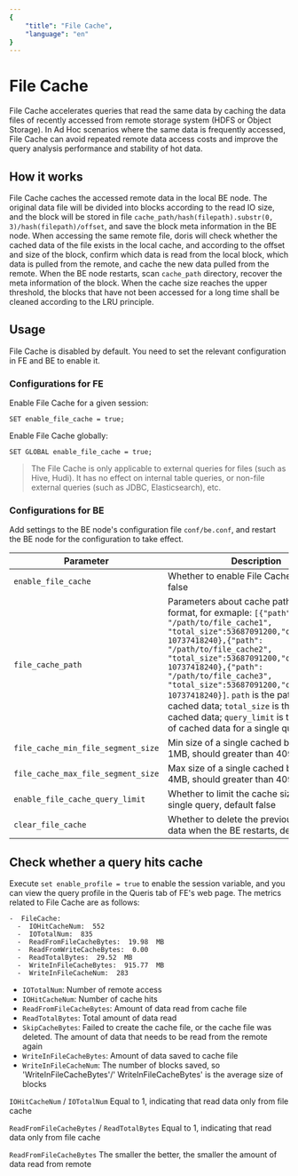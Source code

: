 ```yaml
---
{
    "title": "File Cache",
    "language": "en"
}
---
```


<!-- 
Licensed to the Apache Software Foundation (ASF) under one
or more contributor license agreements.  See the NOTICE file
distributed with this work for additional information
regarding copyright ownership.  The ASF licenses this file
to you under the Apache License, Version 2.0 (the
"License"); you may not use this file except in compliance
with the License.  You may obtain a copy of the License at

  http://www.apache.org/licenses/LICENSE-2.0

Unless required by applicable law or agreed to in writing,
software distributed under the License is distributed on an
"AS IS" BASIS, WITHOUT WARRANTIES OR CONDITIONS OF ANY
KIND, either express or implied.  See the License for the
specific language governing permissions and limitations
under the License.
-->

# File Cache

File Cache accelerates queries that read the same data by caching the data files of recently accessed from remote storage system (HDFS or Object Storage). In Ad Hoc scenarios where the same data is frequently accessed, File Cache can avoid repeated remote data access costs and improve the query analysis performance and stability of hot data.

## How it works

File Cache caches the accessed remote data in the local BE node. The original data file will be divided into blocks according to the read IO size, and the block will be stored in file `cache_path/hash(filepath).substr(0, 3)/hash(filepath)/offset`, and save the block meta information in the BE node. When accessing the same remote file, doris will check whether the cached data of the file exists in the local cache, and according to the offset and size of the block, confirm which data is read from the local block, which data is pulled from the remote, and cache the new data pulled from the remote. When the BE node restarts, scan `cache_path` directory, recover the meta information of the block. When the cache size reaches the upper threshold, the blocks that have not been accessed for a long time shall be cleaned according to the LRU principle.

## Usage

File Cache is disabled by default. You need to set the relevant configuration in FE and BE to enable it.

### Configurations for FE

Enable File Cache for a given session:

```
SET enable_file_cache = true;
```

Enable File Cache globally:

```
SET GLOBAL enable_file_cache = true;
```

> The File Cache is only applicable to external queries for files (such as Hive, Hudi). It has no effect on internal table queries, or non-file external queries (such as JDBC, Elasticsearch), etc.

### Configurations for BE
Add settings to the BE node's configuration file `conf/be.conf`, and restart the BE node for the configuration to take effect.

|  Parameter   | Description  |
|  ---  | ---  |
| `enable_file_cache`  | Whether to enable File Cache, default false |
| `file_cache_path` | Parameters about cache path, json format, for exmaple: `[{"path": "/path/to/file_cache1", "total_size":53687091200,"query_limit": 10737418240},{"path": "/path/to/file_cache2", "total_size":53687091200,"query_limit": 10737418240},{"path": "/path/to/file_cache3", "total_size":53687091200,"query_limit": 10737418240}]`. `path` is the path to save cached data; `total_size` is the max size of cached data; `query_limit` is the max size of cached data for a single query. |
| `file_cache_min_file_segment_size` | Min size of a single cached block, default 1MB, should greater than 4096 |
| `file_cache_max_file_segment_size` | Max size of a single cached block, default 4MB, should greater than 4096 |
| `enable_file_cache_query_limit` | Whether to limit the cache size used by a single query, default false |
| `clear_file_cache` | Whether to delete the previous cache data when the BE restarts, default false |

## Check whether a query hits cache

Execute `set enable_profile = true` to enable the session variable, and you can view the query profile in the Queris tab of FE's web page. The metrics related to File Cache are as follows:

```
-  FileCache:
  -  IOHitCacheNum:  552
  -  IOTotalNum:  835
  -  ReadFromFileCacheBytes:  19.98  MB
  -  ReadFromWriteCacheBytes:  0.00  
  -  ReadTotalBytes:  29.52  MB
  -  WriteInFileCacheBytes:  915.77  MB
  -  WriteInFileCacheNum:  283 
```

- `IOTotalNum`:  Number of remote access
- `IOHitCacheNum`: Number of cache hits
- `ReadFromFileCacheBytes`: Amount of data read from cache file
- `ReadTotalBytes`: Total amount of data read
- `SkipCacheBytes`: Failed to create the cache file, or the cache file was deleted. The amount of data that needs to be read from the remote again
- `WriteInFileCacheBytes`: Amount of data saved to cache file
- `WriteInFileCacheNum`: The number of blocks saved, so 'WriteInFileCacheBytes'/' WriteInFileCacheBytes' is the average size of blocks

`IOHitCacheNum` / `IOTotalNum` Equal to 1, indicating that read data only from file cache

`ReadFromFileCacheBytes` / `ReadTotalBytes` Equal to 1, indicating that read data only from file cache

`ReadFromFileCacheBytes` The smaller the better, the smaller the amount of data read from remote
